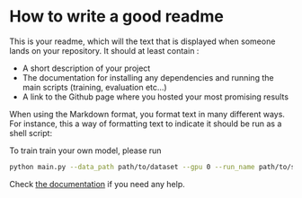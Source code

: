 # How to write a good readme

This is your readme, which will the text that is displayed when someone lands on your repository. It should at least contain : 
- A short description of your project
- The documentation for installing any dependencies and running the main scripts (training, evaluation etc...)
- A link to the Github page where you hosted your most promising results

When using the Markdown format, you format text in many different ways. For instance, this a way of formatting text to indicate it should be run as a shell script:

To train train your own model, please run 
```bash
python main.py --data_path path/to/dataset --gpu 0 --run_name path/to/store/logs_and_checkpoints
```

Check [the documentation](https://www.markdownguide.org/basic-syntax/) if you need any help.